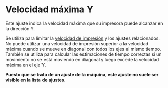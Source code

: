 Velocidad máxima Y
====
Este ajuste indica la velocidad máxima que su impresora puede alcanzar en la dirección Y.

Se utiliza para limitar la [velocidad de impresión](../speed/speed_print.md) y los ajustes relacionados. No puede utilizar una velocidad de impresión superior a la velocidad máxima cuando se mueve en diagonal con todos los ejes al mismo tiempo. También se utiliza para calcular las estimaciones de tiempo correctas si un movimiento no se está moviendo en diagonal y luego excede la velocidad máxima en el eje Y.

**Puesto que se trata de un ajuste de la máquina, este ajuste no suele ser visible en la lista de ajustes.**